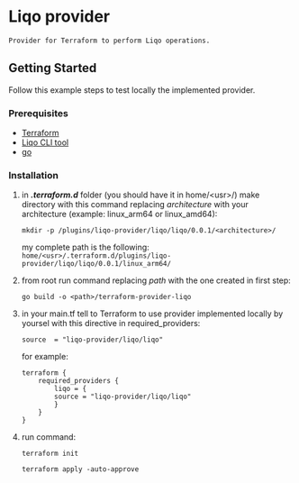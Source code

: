 # Liqo provider

    Provider for Terraform to perform Liqo operations.

## Getting Started
Follow this example steps to test locally the implemented provider.

### Prerequisites
- [Terraform](https://developer.hashicorp.com/terraform/downloads)
- [Liqo CLI tool](https://docs.liqo.io/en/v0.6.1/installation/liqoctl.html)
- [go](https://go.dev/doc/install)

### Installation
1. in ***.terraform.d*** folder (you should have it in home/\<usr\>/) make directory with this command replacing _architecture_ with your architecture (example: linux_arm64 or linux_amd64):

    ``` mkdir -p /plugins/liqo-provider/liqo/liqo/0.0.1/<architecture>/ ```

    my complete path is the following:
        ```home/<usr>/.terraform.d/plugins/liqo-provider/liqo/liqo/0.0.1/linux_arm64/```

2. from root run command replacing _path_ with the one created in first step:

    ```go build -o <path>/terraform-provider-liqo ```

3. in your main.tf tell to Terraform to use provider implemented locally by yoursel with this directive in required_providers:

    ```source  = "liqo-provider/liqo/liqo"```

    for example:
    ```hcl
    terraform {
        required_providers {
            liqo = {
            source = "liqo-provider/liqo/liqo"
            }
        }
    }
    ```

4. run command:

    ```terraform init ```

    ```terraform apply -auto-approve```
